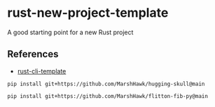 # rust-new-project-template
A good starting point for a new Rust project

## References

* [rust-cli-template](https://github.com/kbknapp/rust-cli-template)

```
pip install git+https://github.com/MarshHawk/hugging-skull@main

pip install git+https://github.com/MarshHawk/flitton-fib-py@main
```
